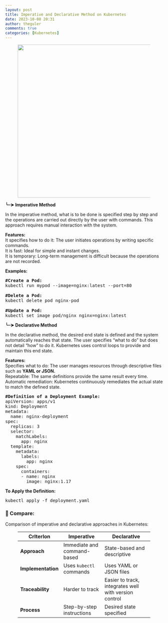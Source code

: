 ```yaml
---
layout: post
title: Imperative and Declarative Method on Kubernetes
date: 2023-10-08 20:31
author: theguler
comments: true
categories: [Kubernetes]
---
```

<!-- wp:image {"id":15422,"width":"490px","height":"auto","sizeSlug":"large","linkDestination":"none"} -->
<figure class="wp-block-image size-large is-resized"><img src="https://farukguler.com/assets/post_images/k8s.png?w=625" alt="" class="wp-image-15422" style="width:490px;height:auto" /></figure>
<!-- /wp:image -->

<!-- wp:paragraph -->
<p><strong>╰┈➤ Imperative Method</strong></p>
<!-- /wp:paragraph -->

<!-- wp:paragraph -->
<p>In the imperative method, what is to be done is specified step by step and the operations are carried out directly by the user with commands. This approach requires manual interaction with the system.</p>
<!-- /wp:paragraph -->

<!-- wp:paragraph -->
<p><strong>Features:</strong><br>It specifies how to do it: The user initiates operations by writing specific commands.<br>It is fast: Ideal for simple and instant changes.<br>It is temporary: Long-term management is difficult because the operations are not recorded.</p>
<!-- /wp:paragraph -->

<!-- wp:paragraph -->
<p><strong>Examples:</strong></p>
<!-- /wp:paragraph -->

<!-- wp:preformatted -->
<pre class="wp-block-preformatted"><strong>#Create a Pod:</strong><br>kubectl run mypod --image=nginx:latest --port=80<br><br><strong>#Delete a Pod:</strong><br>kubectl delete pod nginx-pod<br><br><strong>#Update a Pod: </strong><br>kubectl set image pod/nginx nginx=nginx:latest</pre>
<!-- /wp:preformatted -->

<!-- wp:paragraph -->
<p><strong>╰┈➤ Declarative Method</strong></p>
<!-- /wp:paragraph -->

<!-- wp:paragraph -->
<p>In the declarative method, the desired end state is defined and the system automatically reaches that state. The user specifies “what to do” but does not detail “how” to do it. Kubernetes uses control loops to provide and maintain this end state.</p>
<!-- /wp:paragraph -->

<!-- wp:paragraph -->
<p><strong>Features:</strong><br>Specifies what to do: The user manages resources through descriptive files such as <strong>YAML or JSON.</strong><br>Repeatable: The same definitions provide the same result every time.<br>Automatic remediation: Kubernetes continuously remediates the actual state to match the defined state.</p>
<!-- /wp:paragraph -->

<!-- wp:preformatted -->
<pre class="wp-block-preformatted"><strong>#Definition of a Deployment Example:</strong><br>apiVersion: apps/v1<br>kind: Deployment<br>metadata:<br>  name: nginx-deployment<br>spec:<br>  replicas: 3<br>  selector:<br>    matchLabels:<br>      app: nginx<br>  template:<br>    metadata:<br>      labels:<br>        app: nginx<br>    spec:<br>      containers:<br>      - name: nginx<br>        image: nginx:1.17</pre>
<!-- /wp:preformatted -->

<!-- wp:paragraph -->
<p><strong>To Apply the Definition:</strong></p>
<!-- /wp:paragraph -->

<!-- wp:preformatted -->
<pre class="wp-block-preformatted">kubectl apply -f deployment.yaml</pre>
<!-- /wp:preformatted -->

<!-- wp:heading {"level":3} -->
<h3 class="wp-block-heading">🧐 Compare:</h3>
<!-- /wp:heading -->

<!-- wp:paragraph -->
<p>Comparison of imperative and declarative approaches in Kubernetes:</p>
<!-- /wp:paragraph -->

<!-- wp:table -->
<figure class="wp-block-table"><table class="has-fixed-layout"><thead><tr><th>CrIterIon</th><th>ImperatIve</th><th>DeclaratIve</th></tr></thead><tbody><tr><td><strong>Approach</strong></td><td>Immediate and command-based</td><td>State-based and descriptive</td></tr><tr><td><strong>Implementation</strong></td><td>Uses <code>kubectl</code> commands</td><td>Uses YAML or JSON files</td></tr><tr><td><strong>Traceability</strong></td><td>Harder to track</td><td>Easier to track, integrates well with version control</td></tr><tr><td><strong>Process</strong></td><td>Step-by-step instructions</td><td>Desired state specified</td></tr></tbody></table></figure>
<!-- /wp:table -->
